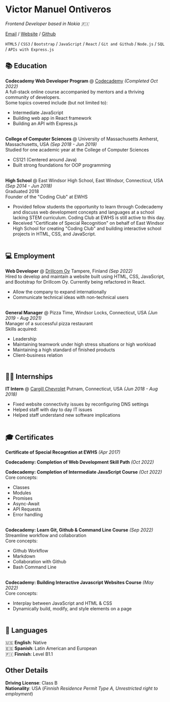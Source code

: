 # Victor Manuel Ontiveros

_Frontend Developer based in Nokia 🇫🇮_ <br>

[Email](mailto:vontiverosewhs@gmail.com) / [Website](https://vicontiveros00.github.io/) / [Github](https://github.com/vicontiveros00)

`HTML5` / `CSS3` / `Bootstrap` / `JavaScript` / `React` / `Git and Github` / `Node.js` / `SQL` / `APIs with Express.js`

## 📚 Education

**Codecademy Web Developer Program** @ [Codecademy](https://www.codecademy.com/) _(Completed Oct 2022)_ <br>
A full-stack online course accompanied by mentors and a thriving community of developers.<br>
Some topics covered include (but not limited to):
  - Intermediate JavaScript
  - Building web app in React framework
  - Building an API with Express.js
<br><br>

**College of Computer Sciences** @ University of Massachusetts Amherst, Massachusetts, USA _(Sep 2018 - Jun 2019)_ <br>
Studied for one academic year at the College of Computer Sciences
  - CS121 (Centered around Java)
  - Built strong foundations for OOP programming
<br><br>

**High School** @ East Windsor High School, East Windsor, Connecticut, USA _(Sep 2014 - Jun 2018)_ <br>
Graduated 2018<br>
Founder of the "Coding Club" at EWHS
  - Provided fellow students the opportunity to learn through Codecademy and discuss web development concepts and languages at a school lacking STEM curriculum. Coding Club at EWHS is still active to this day.
  - Received "Certificate of Special Recognition" on behalf of East Windsor High School for creating "Coding Club" and building interactive school projects in HTML, CSS, and JavaScript.
<br><br>

## 💻 Employment 

**Web Developer** @ [Drillcom Oy](https://www.drillcom.fi/) Tampere, Finland _(Sep 2022)_ <br>
Hired to develop and maintain a website built using HTML, CSS, JavaScript, and
Bootstrap for Drillcom Oy. Currently being refactored in React.
  - Allow the company to expand internationally
  - Communicate technical ideas with non-technical users
<br><br>

**General Manager** @ Pizza Time, Windsor Locks, Connecticut, USA _(Jun 2019 - Aug 2021)_ <br>
Manager of a successful pizza restaurant<br>
Skills acquired:
  - Leadership
  - Maintaining teamwork under high stress situations or high workload
  - Maintaining a high standard of finished products
  - Client-business relation
<br><br>

## 🙋‍♂️ Internships

**IT Intern** @ [Cargill Chevrolet](https://www.cargillchev.com/) Putnam, Connecticut, USA _(Jun 2018 - Aug 2018)_ <br>
  - Fixed website connectivity issues by reconfiguring DNS settings
  - Helped staff with day to day IT issues
  - Helped staff understand new software implications
<br><br>

## 🎓 Certificates

**Certificate of Special Recogntion at EWHS** _(Apr 2017)_ <br>

**Codecademy: Completion of Web Development Skill Path** _(Oct 2022)_ <br>

**Codecademy: Completion of Intermediate JavaScript Course** _(Oct 2022)_ <br>
Core concepts:
  - Classes 
  - Modules
  - Promises
  - Async-Await
  - API Requests
  - Error handling
<br><br>

**Codecademy: Learn Git, Github & Command Line Course** _(Sep 2022)_ <br>
Streamline workflow and collaboration<br>
Core concepts:
  - Github Workflow
  - Markdown
  - Collaboration with Github
  - Bash Command Line
<br><br>

**Codecademy: Building Interactive Javascript Websites Course** _(May 2022)_ <br>
Core concepts:
  - Interplay between JavaScript and HTML & CSS
  - Dynamically build, modify, and style elements on a page
<br><br>

## 💬 Languages

🇺🇸 **English**: Native <br>
🇪🇸 **Spanish**: Latin American and European <br>
🇫🇮 **Finnish**: Level B1.1<br>

## Other Details

**Driving License**: Class B <br>
**Nationality**: USA (_Finnish Residence Permit Type A, Unrestricted right to employment_)
<br><br>